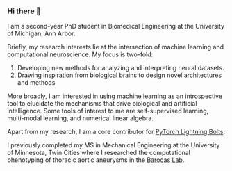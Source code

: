 ### Hi there 👋

I am a second-year PhD student in Biomedical Engineering at the University of Michigan, Ann Arbor.

Briefly, my research interests lie at the intersection of machine learning and computational neuroscience. My focus is two-fold:
1) Developing new methods for analyzing and interpreting neural datasets.
2) Drawing inspiration from biological brains to design novel architectures and methods

More broadly, I am interested in using machine learning as an introspective tool to elucidate the mechanisms that drive biological and artificial intelligence. Some tools of interest to me are self-supervised learning, multi-modal learning, and numerical linear algebra.

Apart from my research, I am a core contributor for [PyTorch Lightning Bolts](https://github.com/Lightning-AI/lightning-bolts).

I previously completed my MS in Mechanical Engineering at the University of Minnesota, Twin Cities where I researched the computational phenotyping of thoracic aortic aneurysms in the [Barocas Lab](https://sites.google.com/a/umn.edu/barocas/home).
